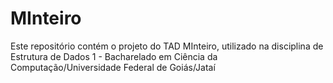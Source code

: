 # MInteiro
Este repositório contém o projeto do TAD MInteiro, utilizado na disciplina de Estrutura de Dados 1 - Bacharelado em Ciência da Computação/Universidade Federal de Goiás/Jataí
